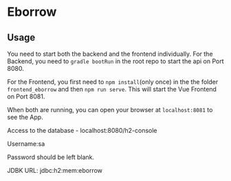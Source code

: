 # Eborrow 

## Usage 

You need to start both the backend and the frontend individually.
For the Backend, you need to `gradle bootRun` in the root repo to start the api on Port 8080.

For the Frontend, you first need to `npm install`(only once) in the the folder `frontend_eborrow` and then `npm run
 serve`. This will
 start the Vue Frontend on Port 8081. 
  
 When both are running, you can open your browser at `localhost:8081` to see the App.

 Access to the database - localhost:8080/h2-console
 
 Username:sa 

 Password should be left blank.
 
 JDBK URL: jdbc:h2:mem:eborrow